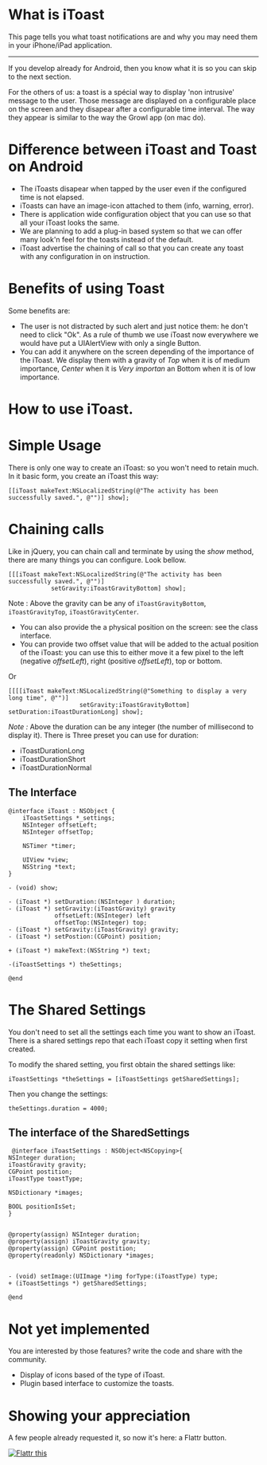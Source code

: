 

# What is iToast

This page tells you what toast notifications are and why you may need them in your iPhone/iPad application.

***

If you develop already for Android, then you know what it is so you can skip to the next section.

For the others of us: a toast is a spécial way to display 'non intrusive' message to the user. Those message are displayed on a configurable place on the screen and they disapear after a configurable time interval. The way they appear is similar to the way the Growl app (on mac do).


# Difference between iToast and Toast on Android

  * The iToasts disapear when tapped by the user even if the configured time is not elapsed.
  * iToasts can have an image-icon attached to them (info, warning, error).
  * There is application wide configuration object that you can use so that all your iToast looks the same.
  * We are planning to add a plug-in based system so that we can offer many look'n feel for the toasts instead of the default.
  * iToast advertise the chaining of call so that you can create any toast with any configuration in on instruction.

# Benefits of using Toast

Some benefits are:

  * The user is not distracted by such alert and just notice them: he don't need to click "Ok". As a rule of thumb we use iToast now everywhere we would have put a UIAlertView with only a single Button.
  * You can add it anywhere on the screen depending of the importance of the iToast. We display them with a gravity of *Top* when it is of medium importance, *Center* when it is *Very importan* an Bottom when it is of low importance.
# How to use iToast.

# Simple Usage

There is only one way to create an iToast: so you won't need to retain much. In it basic form, you create an iToast this way:


    [[iToast makeText:NSLocalizedString(@"The activity has been successfully saved.", @"")] show];



# Chaining calls
Like in jQuery, you can chain call and terminate by using the *show* method, there are many things you can configure. Look bellow.



    [[[iToast makeText:NSLocalizedString(@"The activity has been successfully saved.", @"")] 
      			setGravity:iToastGravityBottom] show];

    

Note : Above the gravity can be any of `iToastGravityBottom`, `iToastGravityTop`, `iToastGravityCenter`.

  * You can also provide the a physical position on the screen: see the class interface.
  * You can provide two offset value that will be added to the actual position of the iToast: you can use this to either move it a few pixel to the left (negative *offsetLeft*), right (positive *offsetLeft*), top or bottom.

Or


    [[[[iToast makeText:NSLocalizedString(@"Something to display a very long time", @"")] 
        				setGravity:iToastGravityBottom] setDuration:iToastDurationLong] show];
    

*Note :* Above the duration can be any integer (the number of millisecond to display it). There is Three preset you can use for duration:

  * iToastDurationLong 
  * iToastDurationShort 
  * iToastDurationNormal

## The Interface


    @interface iToast : NSObject {
	    iToastSettings *_settings;
	    NSInteger offsetLeft;
	    NSInteger offsetTop;
	
	    NSTimer *timer;
	
	    UIView *view;
	    NSString *text;
    }

    - (void) show;

    - (iToast *) setDuration:(NSInteger ) duration;
    - (iToast *) setGravity:(iToastGravity) gravity 
    			 offsetLeft:(NSInteger) left
    			 offsetTop:(NSInteger) top;
    - (iToast *) setGravity:(iToastGravity) gravity;
    - (iToast *) setPostion:(CGPoint) position;

    + (iToast *) makeText:(NSString *) text;

    -(iToastSettings *) theSettings;

    @end
    

# The Shared Settings

You don't need to set all the settings each time you want to show an iToast. There is a shared settings repo that each iToast copy it setting when first created. 

To modify the shared setting, you first obtain the shared settings like:

    iToastSettings *theSettings = [iToastSettings getSharedSettings];


Then you change the settings:


    theSettings.duration = 4000;


## The interface of the SharedSettings
 
	 @interface iToastSettings : NSObject<NSCopying>{
	NSInteger duration;
	iToastGravity gravity;
	CGPoint postition;
	iToastType toastType;
	
	NSDictionary *images;
	
	BOOL positionIsSet;
	}


	@property(assign) NSInteger duration;
	@property(assign) iToastGravity gravity;
	@property(assign) CGPoint postition;
	@property(readonly) NSDictionary *images;


	- (void) setImage:(UIImage *)img forType:(iToastType) type;
	+ (iToastSettings *) getSharedSettings;
						  
	@end
	


# Not yet implemented

You are interested by those features? write the code and share with the community.

  * Display of icons based of the type of iToast.
  * Plugin based interface to customize the toasts.


Showing your appreciation
=========================
A few people already requested it, so now it's here: a Flattr button.

[![Flattr this][2]][1]

[1]: http://flattr.com/thing/852846/toast-notifications-ios
[2]: http://api.flattr.com/button/button-static-50x60.png
